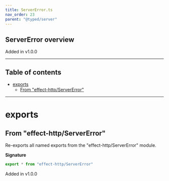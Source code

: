 ```yaml
---
title: ServerError.ts
nav_order: 23
parent: "@typed/server"
---
```


## ServerError overview

Added in v1.0.0

---

<h2 class="text-delta">Table of contents</h2>

- [exports](#exports)
  - [From "effect-http/ServerError"](#from-effect-httpservererror)

---

# exports

## From "effect-http/ServerError"

Re-exports all named exports from the "effect-http/ServerError" module.

**Signature**

```ts
export * from "effect-http/ServerError"
```

Added in v1.0.0

